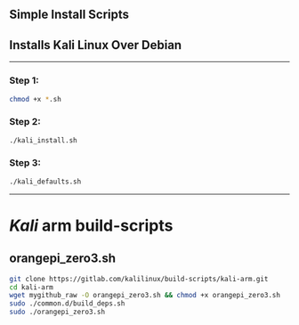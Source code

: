 ## Simple Install Scripts
## Installs Kali Linux Over Debian

---

### Step 1:
```bash
chmod +x *.sh
```

### Step 2:
```bash
./kali_install.sh
```

### Step 3:
```bash
./kali_defaults.sh
```

---

# *Kali* arm build-scripts

## orangepi_zero3.sh

```bash
git clone https://gitlab.com/kalilinux/build-scripts/kali-arm.git
cd kali-arm
wget mygithub_raw -O orangepi_zero3.sh && chmod +x orangepi_zero3.sh 
sudo ./common.d/build_deps.sh
sudo ./orangepi_zero3.sh
```